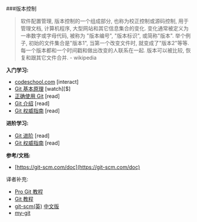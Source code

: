 ###版本控制

>软件配置管理, 版本控制的一个组成部分, 也称为校正控制或源码控制, 用于管理文档, 计算机程序, 大型网站和其它信息集合的变化. 变化通常被定义为一串数字或字母代码, 被称为 "版本编号", "版本标识",  或简称"版本". 举个例子, 初始的文件集合是"版本1", 当第一个改变文件时, 就变成了"版本2"等等. 每一个版本都和一个时间戳和做出改变的人联系在一起. 版本可以被比较, 恢复和跟其它文件合并. - wikipedia

**入门学习:**

* [codeschool.com](https://try.github.io/levels/1/challenges/1) [interact]
* [Git 基本原理](http://www.pluralsight.com/courses/git-fundamentals) [watch][$]
* [正确使用 Git](https://www.atlassian.com/git/) [read]
* [Git 介绍](http://rypress.com/tutorials/git/introduction) [read]
* [Git 权威指南](http://git-scm.com/book/en/v2) [read]

**进阶学习:**

* [Git 进阶](https://www.atlassian.com/git/tutorials/advanced-overview/) [read]
* [Git 权威指南](http://git-scm.com/book/en/v2) [read]

**参考/文档:**

* [https://git-scm.com/doc](https://git-scm.com/doc)


译者补充:

* [Pro Git 教程](http://acoder.cc/git.html)
* [Git 教程](http://www.liaoxuefeng.com/wiki/0013739516305929606dd18361248578c67b8067c8c017b000)
* [git-scm(英)](https://git-scm.com/) [中文版](https://git-scm.com/book/zh/v2)
* [my-git](https://github.com/xirong/my-git)